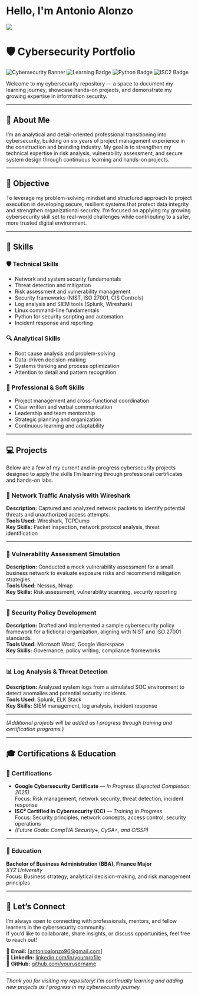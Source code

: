 # Hello, I'm Antonio Alonzo
<a href="www.linkedin.com/in/antonio-alonzo48"><img src="https://img.shields.io/badge/-LinkedIn-0072b1?&style=for-the-badge&logo=linkedin&logoColor=white" /></a>

# 🛡️ Cybersecurity Portfolio  

![Cybersecurity Banner](https://img.shields.io/badge/Cybersecurity-Professional%20Journey-blue?style=for-the-badge&logo=hackthebox&logoColor=white)
![Learning Badge](https://img.shields.io/badge/Continuous-Learning-success?style=for-the-badge&logo=google)
![Python Badge](https://img.shields.io/badge/Python-Security%20Automation-yellow?style=for-the-badge&logo=python&logoColor=white)
![ISC2 Badge](https://img.shields.io/badge/ISC²-CC%20Training%20in%20Progress-green?style=for-the-badge&logo=isc2&logoColor=white)

Welcome to my cybersecurity repository — a space to document my learning journey, showcase hands-on projects, and demonstrate my growing expertise in information security.  

---

## 👋 About Me

I’m an analytical and detail-oriented professional transitioning into cybersecurity, building on six years of project management experience in the construction and branding industry. My goal is to strengthen my technical expertise in risk analysis, vulnerability assessment, and secure system design through continuous learning and hands-on projects.

---

## 🎯 Objective

To leverage my problem-solving mindset and structured approach to project execution in developing secure, resilient systems that protect data integrity and strengthen organizational security. I’m focused on applying my growing cybersecurity skill set to real-world challenges while contributing to a safer, more trusted digital environment.

---

## 🧩 Skills

### 🛡️ Technical Skills
- Network and system security fundamentals  
- Threat detection and mitigation  
- Risk assessment and vulnerability management  
- Security frameworks (NIST, ISO 27001, CIS Controls)  
- Log analysis and SIEM tools (Splunk, Wireshark)  
- Linux command-line fundamentals  
- Python for security scripting and automation  
- Incident response and reporting  

### 🔍 Analytical Skills
- Root cause analysis and problem-solving  
- Data-driven decision-making  
- Systems thinking and process optimization  
- Attention to detail and pattern recognition  

### 🤝 Professional & Soft Skills
- Project management and cross-functional coordination  
- Clear written and verbal communication  
- Leadership and team mentorship  
- Strategic planning and organization  
- Continuous learning and adaptability  

---

## 💻 Projects

Below are a few of my current and in-progress cybersecurity projects designed to apply the skills I’m learning through professional certificates and hands-on labs.

### 🔐 Network Traffic Analysis with Wireshark
**Description:** Captured and analyzed network packets to identify potential threats and unauthorized access attempts.  
**Tools Used:** Wireshark, TCPDump  
**Key Skills:** Packet inspection, network protocol analysis, threat identification  

---

### 🧠 Vulnerability Assessment Simulation
**Description:** Conducted a mock vulnerability assessment for a small business network to evaluate exposure risks and recommend mitigation strategies.  
**Tools Used:** Nessus, Nmap  
**Key Skills:** Risk assessment, vulnerability scanning, security reporting  

---

### 🧾 Security Policy Development
**Description:** Drafted and implemented a sample cybersecurity policy framework for a fictional organization, aligning with NIST and ISO 27001 standards.  
**Tools Used:** Microsoft Word, Google Workspace  
**Key Skills:** Governance, policy writing, compliance frameworks  

---

### 📊 Log Analysis & Threat Detection
**Description:** Analyzed system logs from a simulated SOC environment to detect anomalies and potential security incidents.  
**Tools Used:** Splunk, ELK Stack  
**Key Skills:** SIEM management, log analysis, incident response  

---

*(Additional projects will be added as I progress through training and certification programs.)*

---

## 🎓 Certifications & Education

### 🎯 Certifications
- **Google Cybersecurity Certificate** — *In Progress (Expected Completion: 2025)*  
  Focus: Risk management, network security, threat detection, incident response  
- **ISC² Certified in Cybersecurity (CC)** — *Training in Progress*  
  Focus: Security principles, network concepts, access control, security operations  
- *(Future Goals: CompTIA Security+, CySA+, and CISSP)*

---

### 🏫 Education
**Bachelor of Business Administration (BBA), Finance Major**  
*XYZ University*  
Focus: Business strategy, analytical decision-making, and risk management principles  

---

## 🤝 Let’s Connect

I’m always open to connecting with professionals, mentors, and fellow learners in the cybersecurity community.  
If you’d like to collaborate, share insights, or discuss opportunities, feel free to reach out!

📧 **Email:** [antonioalonzo96@gmail.com]  
💼 **LinkedIn:** [linkedin.com/in/yourprofile](www.linkedin.com/in/antonio-alonzo48)  
🐙 **GitHub:** [github.com/yourusername](https://github.com/Aalonzo19)

---

*Thank you for visiting my repository! I’m continually learning and adding new projects as I progress in my cybersecurity journey.*
